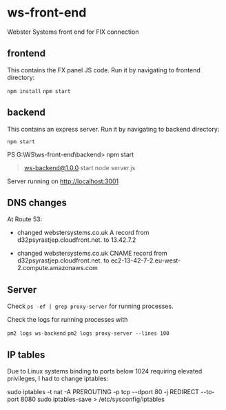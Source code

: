 # ws-front-end

Webster Systems front end for FIX connection

## frontend

This contains the FX panel JS code.
Run it by navigating to frontend directory:

`npm install`
`npm start`

## backend

This contains an express server.
Run it by navigating to backend directory:

`npm start`

PS G:\WS\ws-front-end\backend> npm start

> ws-backend@1.0.0 start
> node server.js

Server running on <http://localhost:3001>

## DNS changes

At Route 53:

- changed webstersystems.co.uk A record from d32psyrastjep.cloudfront.net. to 13.42.7.2

- changed webstersystems.co.uk CNAME record from d32psyrastjep.cloudfront.net. to ec2-13-42-7-2.eu-west-2.compute.amazonaws.com

## Server

Check `ps -ef | grep proxy-server` for running processes.

Check the logs for running processes with

`pm2 logs ws-backend`
`pm2 logs proxy-server --lines 100`

## IP tables

Due to Linux systems binding to ports below 1024 requiring elevated privileges, I had to change iptables:

sudo iptables -t nat -A PREROUTING -p tcp --dport 80 -j REDIRECT --to-port 8080
sudo iptables-save > /etc/sysconfig/iptables

